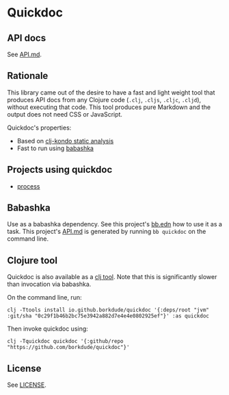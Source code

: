 # Quickdoc

## API docs

See [API.md](API.md).

## Rationale

This library came out of the desire to have a fast and light weight tool that
produces API docs from any Clojure code (`.clj`, `.cljs`, `.cljc`, `.cljd`),
without executing that code. This tool produces pure Markdown and the output
does not need CSS or JavaScript.

Quickdoc's properties:

- Based on [clj-kondo static analysis](https://github.com/clj-kondo/clj-kondo/tree/master/analysis)
- Fast to run using [babashka](#babashka)

## Projects using quickdoc

- [process](https://github.com/babashka/process/blob/master/API.md)

## Babashka

Use as a babashka dependency. See this project's [bb.edn](bb.edn) how to use it as a task.
This project's [API.md](API.md) is generated by running `bb quickdoc` on the command line.

## Clojure tool

Quickdoc is also available as a [clj
tool](https://clojure.org/reference/deps_and_cli#_tool_usage). Note that this is
significantly slower than invocation via babashka.

On the command line, run:

```
clj -Ttools install io.github.borkdude/quickdoc '{:deps/root "jvm" :git/sha "0c29f1b46b2bc75e3942a882d7e4e4e0802925ef"}' :as quickdoc
```

Then invoke quickdoc using:

```
clj -Tquickdoc quickdoc '{:github/repo "https://github.com/borkdude/quickdoc"}'
```

## License

See [LICENSE](LICENSE).
